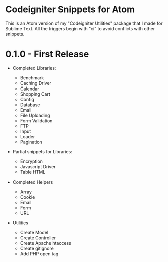 # Codeigniter Snippets for Atom
This is an Atom version of my "Codeigniter Utilities" package that I made for Sublime Text. All the triggers begin with "ci" to avoid conflicts with other snippets.

# 0.1.0 - First Release
- Completed Libraries:
  - Benchmark
  - Caching Driver
  - Calendar
  - Shopping Cart
  - Config
  - Database
  - Email
  - File Uploading
  - Form Validation
  - FTP
  - Input
  - Loader
  - Pagination

- Partial snippets for Libraries:
  - Encryption
  - Javascript Driver
  - Table HTML

- Completed Helpers
  - Array
  - Cookie
  - Email
  - Form
  - URL

- Utilities
  - Create Model
  - Create Controller
  - Create Apache htaccess
  - Create gitignore
  - Add PHP open tag
